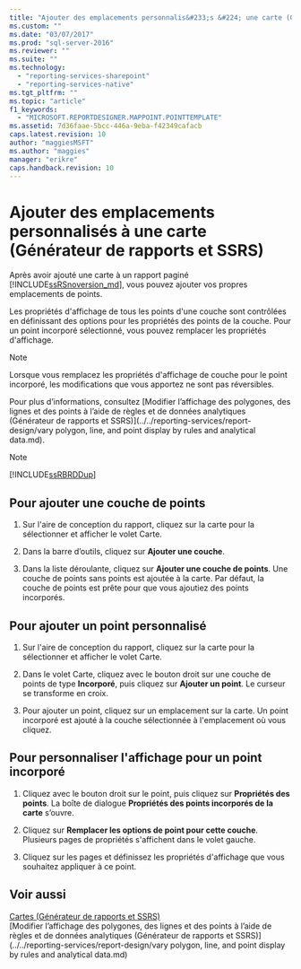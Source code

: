 ```yaml
---
title: "Ajouter des emplacements personnalis&#233;s &#224; une carte (G&#233;n&#233;rateur de rapports et SSRS) | Microsoft Docs"
ms.custom: ""
ms.date: "03/07/2017"
ms.prod: "sql-server-2016"
ms.reviewer: ""
ms.suite: ""
ms.technology: 
  - "reporting-services-sharepoint"
  - "reporting-services-native"
ms.tgt_pltfrm: ""
ms.topic: "article"
f1_keywords: 
  - "MICROSOFT.REPORTDESIGNER.MAPPOINT.POINTTEMPLATE"
ms.assetid: 7d36faae-5bcc-446a-9eba-f42349cafacb
caps.latest.revision: 10
author: "maggiesMSFT"
ms.author: "maggies"
manager: "erikre"
caps.handback.revision: 10
---
```

# Ajouter des emplacements personnalis&#233;s &#224; une carte (G&#233;n&#233;rateur de rapports et SSRS)
  Après avoir ajouté une carte à un rapport paginé [!INCLUDE[ssRSnoversion_md](../../includes/ssrsnoversion-md.md)], vous pouvez ajouter vos propres emplacements de points.  
  
 Les propriétés d'affichage de tous les points d'une couche sont contrôlées en définissant des options pour les propriétés des points de la couche. Pour un point incorporé sélectionné, vous pouvez remplacer les propriétés d'affichage.  
  
> [!NOTE]  
>  Lorsque vous remplacez les propriétés d'affichage de couche pour le point incorporé, les modifications que vous apportez ne sont pas réversibles.  
  
 Pour plus d’informations, consultez [Modifier l’affichage des polygones, des lignes et des points à l’aide de règles et de données analytiques &#40;Générateur de rapports et SSRS&#41;](../../reporting-services/report-design/vary polygon, line, and point display by rules and analytical data.md).  
  
> [!NOTE]  
>  [!INCLUDE[ssRBRDDup](../../includes/ssrbrddup-md.md)]  
  
## Pour ajouter une couche de points  
  
1.  Sur l'aire de conception du rapport, cliquez sur la carte pour la sélectionner et afficher le volet Carte.  
  
2.  Dans la barre d’outils, cliquez sur **Ajouter une couche**.  
  
3.  Dans la liste déroulante, cliquez sur **Ajouter une couche de points**. Une couche de points sans points est ajoutée à la carte. Par défaut, la couche de points est prête pour que vous ajoutiez des points incorporés.  
  
## Pour ajouter un point personnalisé  
  
1.  Sur l'aire de conception du rapport, cliquez sur la carte pour la sélectionner et afficher le volet Carte.  
  
2.  Dans le volet Carte, cliquez avec le bouton droit sur une couche de points de type **Incorporé**, puis cliquez sur **Ajouter un point**. Le curseur se transforme en croix.  
  
3.  Pour ajouter un point, cliquez sur un emplacement sur la carte. Un point incorporé est ajouté à la couche sélectionnée à l'emplacement où vous cliquez.  
  
## Pour personnaliser l'affichage pour un point incorporé  
  
1.  Cliquez avec le bouton droit sur le point, puis cliquez sur **Propriétés des points**. La boîte de dialogue **Propriétés des points incorporés de la carte** s’ouvre.  
  
2.  Cliquez sur **Remplacer les options de point pour cette couche**. Plusieurs pages de propriétés s'affichent dans le volet gauche.  
  
3.  Cliquez sur les pages et définissez les propriétés d'affichage que vous souhaitez appliquer à ce point.  
  
## Voir aussi  
 [Cartes &#40;Générateur de rapports et SSRS&#41;](../../reporting-services/report-design/maps-report-builder-and-ssrs.md)   
 [Modifier l’affichage des polygones, des lignes et des points à l’aide de règles et de données analytiques &#40;Générateur de rapports et SSRS&#41;](../../reporting-services/report-design/vary polygon, line, and point display by rules and analytical data.md)  
  
  